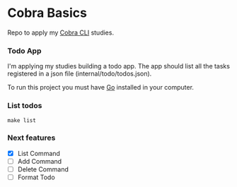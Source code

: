 # Cobra Basics

Repo to apply my [Cobra CLI](https://cobra.dev/) studies.

### Todo App

I'm applying my studies building a todo app. The app should list all the tasks registered in a json file (internal/todo/todos.json).

To run this project you must have [Go](https://go.dev/) installed in your computer.

### List todos
```shell
make list
```

### Next features
- [x] List Command
- [ ] Add Command
- [ ] Delete Command
- [ ] Format Todo